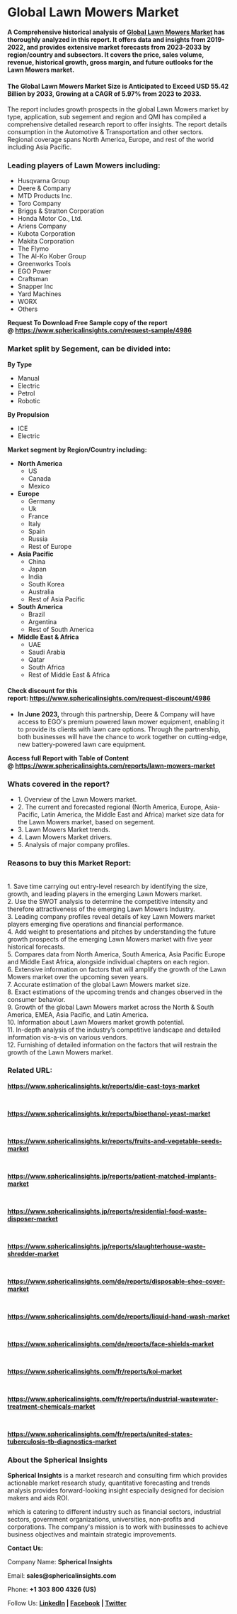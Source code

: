 <h1 class="news-post-title">Global Lawn Mowers Market&nbsp;</h1>
<p><strong>A Comprehensive historical analysis of&nbsp;<a href="https://www.sphericalinsights.com/reports/lawn-mowers-market" target="_blank" rel="noopener">Global Lawn Mowers Market</a>&nbsp;has thoroughly analyzed in this report. It offers data and insights from 2019-2022, and provides extensive market forecasts from 2023-2033 by region/country and subsectors. It covers the price, sales volume, revenue, historical growth, gross margin, and future outlooks for the Lawn Mowers market.</strong></p>
<h4><strong>The Global Lawn Mowers Market Size is Anticipated to Exceed USD 55.42 Billion by 2033, Growing at a CAGR of 5.97% from 2023 to 2033.</strong></h4>
<p>The report includes growth prospects in the global Lawn Mowers market by type, application, sub segement and region and QMI has compiled a comprehensive detailed research report to offer insights. The report details consumption in the Automotive &amp; Transportation and other sectors. Regional coverage spans North America, Europe, and rest of the world including Asia Pacific.</p>
<h3><strong>Leading players of Lawn Mowers including:</strong></h3>
<ul>
<li>Husqvarna Group</li>
<li>Deere &amp; Company</li>
<li>MTD Products Inc.</li>
<li>Toro Company</li>
<li>Briggs &amp; Stratton Corporation</li>
<li>Honda Motor Co., Ltd.</li>
<li>Ariens Company</li>
<li>Kubota Corporation</li>
<li>Makita Corporation</li>
<li>The Flymo</li>
<li>The Al-Ko Kober Group</li>
<li>Greenworks Tools</li>
<li>EGO Power</li>
<li>Craftsman</li>
<li>Snapper Inc</li>
<li>Yard Machines</li>
<li>WORX</li>
<li>Others</li>
</ul>
<p><strong>Request To Download Free Sample copy of the report @&nbsp;<a href="https://www.sphericalinsights.com/request-sample/4986">https://www.sphericalinsights.com/request-sample/4986</a></strong></p>
<h3><strong>Market split by Segement, can be divided into:</strong></h3>
<p><strong>By Type</strong></p>
<ul>
<li>Manual</li>
<li>Electric</li>
<li>Petrol</li>
<li>Robotic</li>
</ul>
<p><strong>By Propulsion</strong></p>
<ul>
<li>ICE</li>
<li>Electric</li>
</ul>
<p><strong>Market segment by Region/Country including:</strong></p>
<ul>
<li><strong>North America</strong>
<ul>
<li>US</li>
<li>Canada</li>
<li>Mexico</li>
</ul>
</li>
<li><strong>Europe</strong>
<ul>
<li>Germany</li>
<li>Uk</li>
<li>France</li>
<li>Italy</li>
<li>Spain</li>
<li>Russia</li>
<li>Rest of Europe</li>
</ul>
</li>
<li><strong>Asia Pacific</strong>
<ul>
<li>China</li>
<li>Japan</li>
<li>India</li>
<li>South Korea</li>
<li>Australia</li>
<li>Rest of Asia Pacific</li>
</ul>
</li>
<li><strong>South America</strong>
<ul>
<li>Brazil</li>
<li>Argentina</li>
<li>Rest of South America</li>
</ul>
</li>
<li><strong>Middle East &amp; Africa</strong>
<ul>
<li>UAE</li>
<li>Saudi Arabia</li>
<li>Qatar</li>
<li>South Africa</li>
<li>Rest of Middle East &amp; Africa</li>
</ul>
</li>
</ul>
<h4>Check discount for this report:&nbsp;<a href="https://www.sphericalinsights.com/request-discount/4986">https://www.sphericalinsights.com/request-discount/4986</a></h4>
<ul>
<li><strong>In June 2023,</strong>&nbsp;through this partnership, Deere &amp; Company will have access to EGO's premium powered lawn mower equipment, enabling it to provide its clients with lawn care options. Through the partnership, both businesses will have the chance to work together on cutting-edge, new battery-powered lawn care equipment.</li>
</ul>
<p><strong>Access full Report with Table of Content @&nbsp;<a href="https://www.sphericalinsights.com/reports/lawn-mowers-market">https://www.sphericalinsights.com/reports/lawn-mowers-market</a>&nbsp;</strong></p>
<h3><strong>Whats covered in the report?</strong></h3>
<ul>
<li>1. Overview of the Lawn Mowers market.</li>
<li>2. The current and forecasted regional (North America, Europe, Asia-Pacific, Latin America, the Middle East and Africa) market size data for the Lawn Mowers market, based on segement.</li>
<li>3. Lawn Mowers Market trends.</li>
<li>4. Lawn Mowers Market drivers.</li>
<li>5. Analysis of major company profiles.</li>
</ul>
<h3><strong>Reasons to buy this Market Report:</strong></h3>
<p><br />1. Save time carrying out entry-level research by identifying the size, growth, and leading players in the emerging Lawn Mowers market.<br />2. Use the SWOT analysis to determine the competitive intensity and therefore attractiveness of the emerging Lawn Mowers Industry.<br />3. Leading company profiles reveal details of key Lawn Mowers market players emerging five operations and financial performance.<br />4. Add weight to presentations and pitches by understanding the future growth prospects of the emerging Lawn Mowers market with five year historical forecasts.<br />5. Compares data from North America, South America, Asia Pacific Europe and Middle East Africa, alongside individual chapters on each region.<br />6. Extensive information on factors that will amplify the growth of the Lawn Mowers market over the upcoming seven years.<br />7. Accurate estimation of the global Lawn Mowers market size.<br />8. Exact estimations of the upcoming trends and changes observed in the consumer behavior.<br />9. Growth of the global Lawn Mowers market across the North &amp; South America, EMEA, Asia Pacific, and Latin America.<br />10. Information about Lawn Mowers market growth potential.<br />11. In-depth analysis of the industry&rsquo;s competitive landscape and detailed information vis-a-vis on various vendors.<br />12. Furnishing of detailed information on the factors that will restrain the growth of the Lawn Mowers market.</p>
<h3><strong>Related URL:</strong></h3>
<p><strong><a href="https://www.sphericalinsights.kr/reports/die-cast-toys-market">https://www.sphericalinsights.kr/reports/die-cast-toys-market</a></strong></p>
<p><strong>&nbsp;</strong></p>
<p><strong><a href="https://www.sphericalinsights.kr/reports/bioethanol-yeast-market">https://www.sphericalinsights.kr/reports/bioethanol-yeast-market</a></strong></p>
<p><strong>&nbsp;</strong></p>
<p><strong><a href="https://www.sphericalinsights.kr/reports/fruits-and-vegetable-seeds-market">https://www.sphericalinsights.kr/reports/fruits-and-vegetable-seeds-market</a></strong></p>
<p><strong>&nbsp;</strong></p>
<p><strong><a href="https://www.sphericalinsights.jp/reports/patient-matched-implants-market">https://www.sphericalinsights.jp/reports/patient-matched-implants-market</a></strong></p>
<p><strong>&nbsp;</strong></p>
<p><strong><a href="https://www.sphericalinsights.jp/reports/residential-food-waste-disposer-market">https://www.sphericalinsights.jp/reports/residential-food-waste-disposer-market</a></strong></p>
<p><strong>&nbsp;</strong></p>
<p><strong><a href="https://www.sphericalinsights.jp/reports/slaughterhouse-waste-shredder-market">https://www.sphericalinsights.jp/reports/slaughterhouse-waste-shredder-market</a></strong></p>
<p><strong>&nbsp;</strong></p>
<p><strong><a href="https://www.sphericalinsights.com/de/reports/disposable-shoe-cover-market">https://www.sphericalinsights.com/de/reports/disposable-shoe-cover-market</a></strong></p>
<p><strong>&nbsp;</strong></p>
<p><strong><a href="https://www.sphericalinsights.com/de/reports/liquid-hand-wash-market">https://www.sphericalinsights.com/de/reports/liquid-hand-wash-market</a></strong></p>
<p><strong>&nbsp;</strong></p>
<p><strong><a href="https://www.sphericalinsights.com/de/reports/face-shields-market">https://www.sphericalinsights.com/de/reports/face-shields-market</a></strong></p>
<p><strong>&nbsp;</strong></p>
<p><strong><a href="https://www.sphericalinsights.com/fr/reports/koi-market">https://www.sphericalinsights.com/fr/reports/koi-market</a></strong></p>
<p><strong>&nbsp;</strong></p>
<p><strong><a href="https://www.sphericalinsights.com/fr/reports/industrial-wastewater-treatment-chemicals-market">https://www.sphericalinsights.com/fr/reports/industrial-wastewater-treatment-chemicals-market</a></strong></p>
<p><strong>&nbsp;</strong></p>
<p><strong><a href="https://www.sphericalinsights.com/fr/reports/united-states-tuberculosis-tb-diagnostics-market">https://www.sphericalinsights.com/fr/reports/united-states-tuberculosis-tb-diagnostics-market</a></strong></p>
<h3><strong>About the Spherical Insights</strong></h3>
<p><strong>Spherical Insights</strong>&nbsp;is a market research and consulting firm which provides actionable market research study, quantitative forecasting and trends analysis provides forward-looking insight especially designed for decision makers and aids ROI.</p>
<p>which is catering to different industry such as financial sectors, industrial sectors, government organizations, universities, non-profits and corporations. The company's mission is to work with businesses to achieve business objectives and maintain strategic improvements.</p>
<p><strong>Contact Us:</strong></p>
<p>Company Name:&nbsp;<strong>Spherical Insights</strong></p>
<p>Email:&nbsp;<strong>sales@sphericalinsights.com</strong></p>
<p>Phone:&nbsp;<strong>+1 303 800 4326 (US)</strong></p>
<p>Follow Us:&nbsp;<strong><a href="https://www.linkedin.com/company/spherical-insight/"><u>LinkedIn</u></a>&nbsp;|&nbsp;<a href="https://www.facebook.com/sphericalinsights22"><u>Facebook</u></a>&nbsp;|&nbsp;<a href="https://twitter.com/SInsights_US"><u>Twitter</u></a></strong></p>
